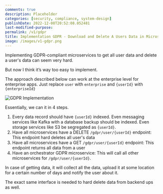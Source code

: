 ```yaml
---
comments: true
description: Placeholder 
categories: [security, compliance, system-design]
publishDate: 2022-12-08T20:52:08.052481
last-modified-purpose:
permalink: /v1/gdpr
title: Implementation GDPR - Download and Delete A Users Data in Microservice World
image: /images/v1-gdpr.png
---
```


Implementing GDPR-compliant microservices to get all user data and delete a user's data can seem very hard.

But now I think it’s way too easy to implement.

The approach described below can work at the enterprise level for enterprise apps. Just replace `user` with `enterprise` and `{userId}` with `{enterpriseId}`

![GDPR Implementation](/images/v1-gdpr.png)

Essentially, we can it in 4 steps.

1. Every data record should have `{userId}` indexed. Even messaging services like Kafka with a database backup should be indexed. Even storage services like S3 be segregated as `{userId}`.
2. Have all microservices have a DELETE `/gdpr/user/{userId}` endpoint: This endpoint hard deletes all user's data
3. Have all microservices have a GET `/gdpr/user/{userId}` endpoint: This endpoint returns all data from a user
4. Have an orchestrator GDPR microservice: This will call all other microservices for `/gdpr/user/{userId}`.

In case of getting data, it will collect all the data, upload it at some location for a certain number of days and notify the user about it.

The exact same interface is needed to hard delete data from backend ups as well.

<div style="display: none">
```mermaid!
graph LR
    a[fa:fa-server GDPR \n *Orchestrator* \n Microservice] --> |"DELETE /gdpr/users/{userId} \n GET /gdpr/users/{userId}"| M1[fa:fa-server Microservice A] 
    M1 --> |"Partition on {userId}"| M1 
    a --> |"DELETE /gdpr/users/{userId} \n GET /gdpr/users/{userId}"| M2[fa:fa-server Microservice B]
    M2 --> |"Partition on {userId}"| M2
    a --> |Delete data| C[fa:fa-database Backups]
    C --> |"Partition on {userId}"| C
```
</div>